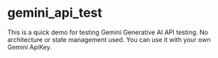 # gemini_api_test

This is a quick demo for testing Gemini Generative AI API testing. No architecture or state management used. 
You can use it with your own Gemini ApiKey.